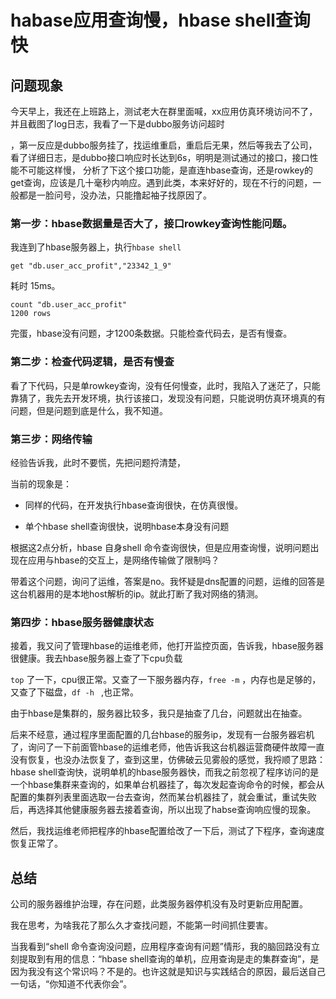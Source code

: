  # habase应用查询慢，hbase shell查询快

## 问题现象

今天早上，我还在上班路上，测试老大在群里面喊，xx应用仿真环境访问不了，并且截图了log日志，我看了一下是dubbo服务访问超时

，第一反应是dubbo服务挂了，找运维重启，重启后无果，然后等我去了公司，看了详细日志，是dubbo接口响应时长达到6s，明明是测试通过的接口，接口性能不可能这样慢， 分析了下这个接口功能，是直连hbase查询，还是rowkey的get查询，应该是几十毫秒内响应。遇到此类，本来好好的，现在不行的问题，一般都是一脸问号，没办法，只能撸起袖子找原因了。

### 第一步：hbase数据量是否大了，接口rowkey查询性能问题。

我连到了hbase服务器上，执行`hbase shell` 

```shel
get "db.user_acc_profit","23342_1_9"

```

耗时 15ms。

```shell
count "db.user_acc_profit"
1200 rows
```

完蛋，hbase没有问题，才1200条数据。只能检查代码去，是否有慢查。

### 第二步：检查代码逻辑，是否有慢查

看了下代码，只是单rowkey查询，没有任何慢查，此时，我陷入了迷茫了，只能靠猜了，我先去开发环境，执行该接口，发现没有问题，只能说明仿真环境真的有问题，但是问题到底是什么，我不知道。



### 第三步：网络传输

经验告诉我，此时不要慌，先把问题捋清楚，

当前的现象是：

- 同样的代码，在开发执行hbase查询很快，在仿真很慢。

- 单个hbase shell查询很快，说明hbase本身没有问题

根据这2点分析，hbase 自身shell 命令查询很快，但是应用查询慢，说明问题出现在应用与hbase的交互上，是网络传输做了限制吗？

带着这个问题，询问了运维，答案是no。我怀疑是dns配置的问题，运维的回答是这台机器用的是本地host解析的ip。就此打断了我对网络的猜测。

### 第四步：hbase服务器健康状态

接着，我又问了管理hbase的运维老师，他打开监控页面，告诉我，hbase服务器很健康。我去hbase服务器上查了下cpu负载

`top` 了一下，cpu很正常。又查了一下服务器内存，`free -m`  ，内存也是足够的，又查了下磁盘，`df -h ` ,也正常。

由于hbase是集群的，服务器比较多，我只是抽查了几台，问题就出在抽查。

后来不经意，通过程序里面配置的几台hbase的服务ip，发现有一台服务器宕机了，询问了一下前面管hbase的运维老师，他告诉我这台机器运营商硬件故障一直没有恢复，也没办法恢复了，查到这里，仿佛破云见雾般的感觉，我捋顺了思路：hbase shell查询快，说明单机的hbase服务器快，而我之前忽视了程序访问的是一个hbase集群来查询的，如果单台机器挂了，每次发起查询命令的时候，都会从配置的集群列表里面选取一台去查询，然而某台机器挂了，就会重试，重试失败后，再选择其他健康服务器去接着查询，所以出现了habse查询响应慢的现象。

 然后，我找运维老师把程序的hbase配置给改了一下后，测试了下程序，查询速度恢复正常了。

## 总结

公司的服务器维护治理，存在问题，此类服务器停机没有及时更新应用配置。

我在思考，为啥我花了那么久才查找问题，不能第一时间抓住要害。

当我看到“shell 命令查询没问题，应用程序查询有问题”情形，我的脑回路没有立刻提取到有用的信息：“hbase shell查询的单机，应用查询是走的集群查询”，是因为我没有这个常识吗？不是的。也许这就是知识与实践结合的原因，最后送自己一句话，“你知道不代表你会”。

